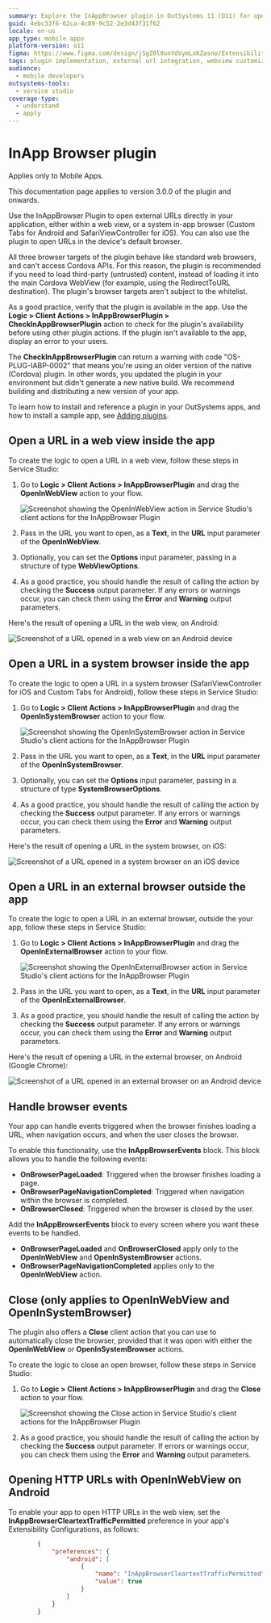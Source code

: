 ```yaml
---
summary: Explore the InAppBrowser plugin in OutSystems 11 (O11) for opening external URLs directly in your application.
guid: 4ebc33f6-62ca-4c89-9c52-2e3d43f31f62
locale: en-us
app_type: mobile apps
platform-version: o11
figma: https://www.figma.com/design/jSgZ0l0unYdVymLxKZasno/Extensibility-and-Integration?node-id=3732-79&t=Ib80O7AL6sHpUAoc-0
tags: plugin implementation, external url integration, webview customization, mobile app development, cordova api
audience:
  - mobile developers
outsystems-tools:
  - service studio
coverage-type:
  - understand
  - apply
---
```


# InApp Browser plugin

<div class="info" markdown="1">

Applies only to Mobile Apps.

</div>

This documentation page applies to version 3.0.0 of the plugin and onwards.

Use the InAppBrowser Plugin to open external URLs directly in your application, either within a web view, or a system in-app browser (Custom Tabs for Android and SafariViewController for iOS). You can also use the plugin to open URLs in the device's default browser.

All three browser targets of the plugin behave like standard web browsers, and can't access Cordova APIs. For this reason, the plugin is recommended if you need to load third-party (untrusted) content, instead of loading it into the main Cordova WebView (for example, using the RedirectToURL destination). The plugin's browser targets aren't subject to the whitelist.

As a good practice, verify that the plugin is available in the app. Use the **Logic > Client Actions > InAppBrowserPlugin > CheckInAppBrowserPlugin** action to check for the plugin's availability before using other plugin actions. If the plugin isn't available to the app, display an error to your users.

The **CheckInAppBrowserPlugin** can return a warning with code "OS-PLUG-IABP-0002" that means you're using an older version of the native (Cordova) plugin. In other words, you updated the plugin in your environment but didn't generate a new native build. We recommend building and distributing a new version of your app.

<div class="info" markdown="1">

To learn how to install and reference a plugin in your OutSystems apps, and how to install a sample app, see [Adding plugins](../intro.md#adding-plugins).

</div>

## Open a URL in a web view inside the app

To create the logic to open a URL in a web view, follow these steps in Service Studio:

1. Go to **Logic > Client Actions > InAppBrowserPlugin** and drag the **OpenInWebView** action to your flow.

    ![Screenshot showing the OpenInWebView action in Service Studio's client actions for the InAppBrowser Plugin](images/open-in-web-view-ss.png "Service Studio Client Actions for InAppBrowser Plugin")

1. Pass in the URL you want to open, as a **Text**, in the **URL** input parameter of the **OpenInWebView**.

1. Optionally, you can set the **Options** input parameter, passing in a structure of type **WebViewOptions**.

1. As a good practice, you should handle the result of calling the action by checking the **Success** output parameter. If any errors or warnings occur, you can check them using the **Error** and **Warning** output parameters.

Here's the result of opening a URL in the web view, on Android:

![Screenshot of a URL opened in a web view on an Android device](images/web-view-android.png "Web View on Android")

## Open a URL in a system browser inside the app

To create the logic to open a URL in a system browser (SafariViewController for iOS and Custom Tabs for Android), follow these steps in Service Studio:

1. Go to **Logic > Client Actions > InAppBrowserPlugin** and drag the **OpenInSystemBrowser** action to your flow.

    ![Screenshot showing the OpenInSystemBrowser action in Service Studio's client actions for the InAppBrowser Plugin](images/open-in-system-browser-ss.png "Service Studio Client Actions for InAppBrowser Plugin")

1. Pass in the URL you want to open, as a **Text**, in the **URL** input parameter of the **OpenInSystemBrowser**.

1. Optionally, you can set the **Options** input parameter, passing in a structure of type **SystemBrowserOptions**.

1. As a good practice, you should handle the result of calling the action by checking the **Success** output parameter. If any errors or warnings occur, you can check them using the **Error** and **Warning** output parameters.

Here's the result of opening a URL in the system browser, on iOS:

![Screenshot of a URL opened in a system browser on an iOS device](images/system-browser-ios.png "System Browser on iOS")

## Open a URL in an external browser outside the app

To create the logic to open a URL in an external browser, outside the your app, follow these steps in Service Studio:

1. Go to **Logic > Client Actions > InAppBrowserPlugin** and drag the **OpenInExternalBrowser** action to your flow.

    ![Screenshot showing the OpenInExternalBrowser action in Service Studio's client actions for the InAppBrowser Plugin](images/open-in-external-browser-ss.png "Service Studio Client Actions for InAppBrowser Plugin")

1. Pass in the URL you want to open, as a **Text**, in the **URL** input parameter of the **OpenInExternalBrowser**.

1. As a good practice, you should handle the result of calling the action by checking the **Success** output parameter. If any errors or warnings occur, you can check them using the **Error** and **Warning** output parameters.

Here's the result of opening a URL in the external browser, on Android (Google Chrome):

![Screenshot of a URL opened in an external browser on an Android device](images/external-browser-android.png "External Browser on Android")

## Handle browser events

Your app can handle events triggered when the browser finishes loading a URL, when navigation occurs, and when the user closes the browser.

To enable this functionality, use the **InAppBrowserEvents** block. This block allows you to handle the following events:

* **OnBrowserPageLoaded**: Triggered when the browser finishes loading a page.
* **OnBrowserPageNavigationCompleted**: Triggered when navigation within the browser is completed.
* **OnBrowserClosed**: Triggered when the browser is closed by the user.

Add the **InAppBrowserEvents** block to every screen where you want these events to be handled.

<div class="info" markdown="1">

* **OnBrowserPageLoaded** and **OnBrowserClosed** apply only to the **OpenInWebView** and **OpenInSystemBrowser** actions.
* **OnBrowserPageNavigationCompleted** applies only to the **OpenInWebView** action.

</div>

## Close (only applies to OpenInWebView and OpenInSystemBrowser)

The plugin also offers a **Close** client action that you can use to automatically close the browser, provided that it was open with either the **OpenInWebView** or **OpenInSystemBrowser** actions.

To create the logic to close an open browser, follow these steps in Service Studio:

1. Go to **Logic > Client Actions > InAppBrowserPlugin** and drag the **Close** action to your flow.

    ![Screenshot showing the Close action in Service Studio's client actions for the InAppBrowser Plugin](images/close-browser-ss.png "Service Studio Client Actions for InAppBrowser Plugin")

1. As a good practice, you should handle the result of calling the action by checking the **Success** output parameter. If errors or warnings occur, you can check them using the **Error** and **Warning** output parameters.

## Opening HTTP URLs with OpenInWebView on Android

To enable your app to open HTTP URLs in the web view, set the **InAppBrowserCleartextTrafficPermitted** preference in your app's Extensibility Configurations, as follows:

```json
        {
            "preferences": {
                "android": [
                    {
                        "name": "InAppBrowserCleartextTrafficPermitted",
                        "value": true
                    }
                ]
            }
        }
```
